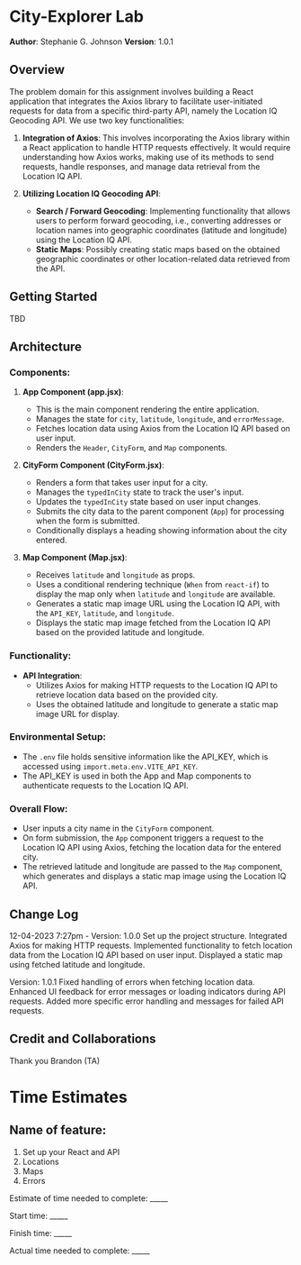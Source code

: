 # City-Explorer Lab

**Author**: Stephanie G. Johnson
**Version**: 1.0.1

## Overview

The problem domain for this assignment involves building a React application that integrates the Axios library to facilitate user-initiated requests for data from a specific third-party API, namely the Location IQ Geocoding API. We use two key functionalities:

1. **Integration of Axios**: This involves incorporating the Axios library within a React application to handle HTTP requests effectively. It would require understanding how Axios works, making use of its methods to send requests, handle responses, and manage data retrieval from the Location IQ API.

2. **Utilizing Location IQ Geocoding API**:
   - **Search / Forward Geocoding**: Implementing functionality that allows users to perform forward geocoding, i.e., converting addresses or location names into geographic coordinates (latitude and longitude) using the Location IQ API.
   - **Static Maps**: Possibly creating static maps based on the obtained geographic coordinates or other location-related data retrieved from the API.



## Getting Started

TBD

## Architecture

### Components:

1. **App Component (app.jsx)**:
   - This is the main component rendering the entire application.
   - Manages the state for `city`, `latitude`, `longitude`, and `errorMessage`.
   - Fetches location data using Axios from the Location IQ API based on user input.
   - Renders the `Header`, `CityForm`, and `Map` components.
  
2. **CityForm Component (CityForm.jsx)**:
   - Renders a form that takes user input for a city.
   - Manages the `typedInCity` state to track the user's input.
   - Updates the `typedInCity` state based on user input changes.
   - Submits the city data to the parent component (`App`) for processing when the form is submitted.
   - Conditionally displays a heading showing information about the city entered.

3. **Map Component (Map.jsx)**:
   - Receives `latitude` and `longitude` as props.
   - Uses a conditional rendering technique (`When` from `react-if`) to display the map only when `latitude` and `longitude` are available.
   - Generates a static map image URL using the Location IQ API, with the `API_KEY`, `latitude`, and `longitude`.
   - Displays the static map image fetched from the Location IQ API based on the provided latitude and longitude.

### Functionality:

- **API Integration**:
  - Utilizes Axios for making HTTP requests to the Location IQ API to retrieve location data based on the provided city.
  - Uses the obtained latitude and longitude to generate a static map image URL for display.

### Environmental Setup:

- The `.env` file holds sensitive information like the API_KEY, which is accessed using `import.meta.env.VITE_API_KEY`.
- The API_KEY is used in both the App and Map components to authenticate requests to the Location IQ API.

### Overall Flow:

- User inputs a city name in the `CityForm` component.
- On form submission, the `App` component triggers a request to the Location IQ API using Axios, fetching the location data for the entered city.
- The retrieved latitude and longitude are passed to the `Map` component, which generates and displays a static map image using the Location IQ API.


## Change Log
<!-- Use this area to document the iterative changes made to your application as each feature is successfully implemented. Use time stamps. Here's an example:

01-01-2001 4:59pm - Application now has a fully-functional express server, with a GET route for the location resource. -->

12-04-2023 7:27pm - 
Version: 1.0.0
Set up the project structure.
Integrated Axios for making HTTP requests.
Implemented functionality to fetch location data from the Location IQ API based on user input.
Displayed a static map using fetched latitude and longitude.

Version: 1.0.1
Fixed handling of errors when fetching location data.
Enhanced UI feedback for error messages or loading indicators during API requests.
Added more specific error handling and messages for failed API requests.

## Credit and Collaborations

Thank you Brandon (TA)

# Time Estimates

## Name of feature: 

1. Set up your React and API
2. Locations
3. Maps
4. Errors

Estimate of time needed to complete: _____

Start time: _____

Finish time: _____

Actual time needed to complete: _____